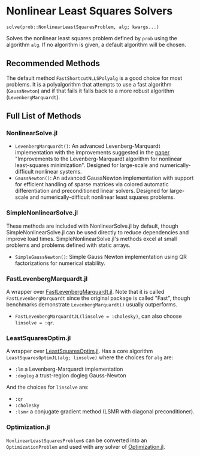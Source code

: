# Nonlinear Least Squares Solvers

`solve(prob::NonlinearLeastSquaresProblem, alg; kwargs...)`

Solves the nonlinear least squares problem defined by `prob` using the algorithm
`alg`. If no algorithm is given, a default algorithm will be chosen.

## Recommended Methods

The default method `FastShortcutNLLSPolyalg` is a good choice for most problems. It is a
polyalgorithm that attempts to use a fast algorithm (`GaussNewton`) and if that fails it
falls back to a more robust algorithm (`LevenbergMarquardt`).

## Full List of Methods

### NonlinearSolve.jl

  - `LevenbergMarquardt()`: An advanced Levenberg-Marquardt implementation with the
    improvements suggested in the [paper](https://arxiv.org/abs/1201.5885) "Improvements to
    the Levenberg-Marquardt algorithm for nonlinear least-squares minimization". Designed
    for large-scale and numerically-difficult nonlinear systems.
  - `GaussNewton()`: An advanced GaussNewton implementation with support for efficient
    handling of sparse matrices via colored automatic differentiation and preconditioned
    linear solvers. Designed for large-scale and numerically-difficult nonlinear least
    squares problems.

### SimpleNonlinearSolve.jl

These methods are included with NonlinearSolve.jl by default, though SimpleNonlinearSolve.jl
can be used  directly to reduce dependencies and improve load times.
SimpleNonlinearSolve.jl's methods excel at small problems and problems defined with static
arrays.

  - `SimpleGaussNewton()`: Simple Gauss Newton implementation using QR factorizations for
    numerical stability.

### FastLevenbergMarquardt.jl

A wrapper over
[FastLevenbergMarquardt.jl](https://github.com/kamesy/FastLevenbergMarquardt.jl). Note that
it is called `FastLevenbergMarquardt` since the original package is called "Fast", though
benchmarks demonstrate `LevenbergMarquardt()` usually outperforms.

  - `FastLevenbergMarquardtJL(linsolve = :cholesky)`, can also choose `linsolve = :qr`.

### LeastSquaresOptim.jl

A wrapper over
[LeastSquaresOptim.jl](https://github.com/matthieugomez/LeastSquaresOptim.jl). Has a core
algorithm `LeastSquaresOptimJL(alg; linsolve)` where the choices for `alg` are:

  - `:lm` a Levenberg-Marquardt implementation
  - `:dogleg` a trust-region dogleg Gauss-Newton

And the choices for `linsolve` are:

  - `:qr`
  - `:cholesky`
  - `:lsmr` a conjugate gradient method (LSMR with diagonal preconditioner).

### Optimization.jl

`NonlinearLeastSquaresProblem`s can be converted into an `OptimizationProblem`  and used
with any solver of [Optimization.jl](https://github.com/SciML/Optimization.jl).
